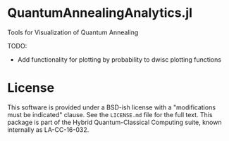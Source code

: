 # QuantumAnnealingAnalytics.jl
Tools for Visualization of Quantum Annealing

TODO:
* Add functionality for plotting by probability to dwisc plotting functions
# License
This software is provided under a BSD-ish license with a "modifications must be indicated" clause.  See the `LICENSE.md` file for the full text. This package is part of the Hybrid Quantum-Classical Computing suite, known internally as LA-CC-16-032.

